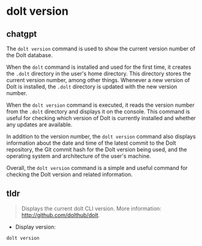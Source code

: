 # dolt version 
## chatgpt 
The `dolt version` command is used to show the current version number of the Dolt database. 

When the `dolt` command is installed and used for the first time, it creates the `.dolt` directory in the user's home directory. This directory stores the current version number, among other things. Whenever a new version of Dolt is installed, the `.dolt` directory is updated with the new version number.

When the `dolt version` command is executed, it reads the version number from the `.dolt` directory and displays it on the console. This command is useful for checking which version of Dolt is currently installed and whether any updates are available. 

In addition to the version number, the `dolt version` command also displays information about the date and time of the latest commit to the Dolt repository, the Git commit hash for the Dolt version being used, and the operating system and architecture of the user's machine. 

Overall, the `dolt version` command is a simple and useful command for checking the Dolt version and related information. 

## tldr 
 
> Displays the current dolt CLI version.
> More information: <http://github.com/dolthub/dolt>.

- Display version:

`dolt version`
